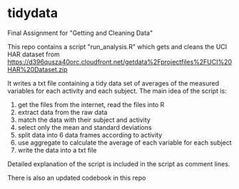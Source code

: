 # tidydata
Final Assignment for "Getting and Cleaning Data"

This repo contains a script "run_analysis.R" which gets and cleans the UCI HAR dataset from
https://d396qusza40orc.cloudfront.net/getdata%2Fprojectfiles%2FUCI%20HAR%20Dataset.zip

It writes a txt file containing a tidy data set of averages of the measured variables for each activity and each subject.
The main idea of the script is:
1. get the files from the internet, read the files into R
2. extract data from the raw data
3. match the data with their subject and activity
4. select only the mean and standard deviations
5. split data into 6 data frames according to activity
6. use aggregate to calculate the average of each variable for each subject
7. write the data into a txt file

Detailed explanation of the script is included in the script as comment lines.

There is also an updated codebook in this repo
